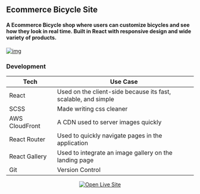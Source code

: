 ## Ecommerce Bicycle Site

#### A Ecommerce Bicycle shop where users can customize bicycles and see how they look in real time. Built in React with responsive design and wide variety of products.


[![img](https://portimgaz.s3.amazonaws.com/BSite.png)](https://bikeshopc.netlify.com/)


### Development

| Tech | Use Case |
| ------ | ------ |
| React | Used on the client-side because its fast, scalable, and simple |
| SCSS | Made writing css cleaner |
| AWS CloudFront | A CDN used to server images quickly |
| React Router | Used to quickly navigate pages in the application |
| React Gallery | Used to integrate an image gallery on the landing page |
| Git | Version Control |

<p align="center">
    <a href="https://bikeshopc.netlify.com/">
        <img src="https://portimgaz.s3.amazonaws.com/LiveSite.svg" alt="Open Live Site">
    </a>
</p>

